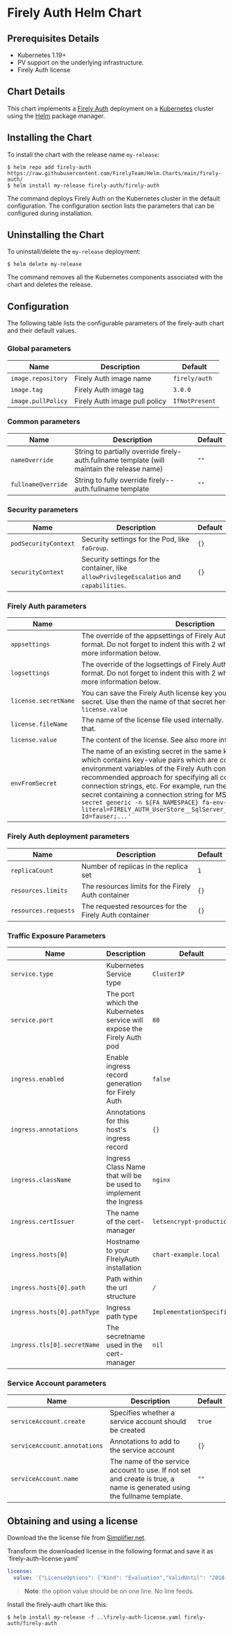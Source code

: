 # Firely Auth Helm Chart

## Prerequisites Details

* Kubernetes 1.19+
* PV support on the underlying infrastructure.
* Firely Auth license

## Chart Details

This chart implements a [Firely Auth](https://fire.ly/products/firely-auth/) deployment on a [Kubernetes](https://kubernetes.io) cluster using the [Helm](https://helm.sh/) package manager.

## Installing the Chart

To install the chart with the release name `my-release`:

``` console
$ helm repo add firely-auth https://raw.githubusercontent.com/FirelyTeam/Helm.Charts/main/firely-auth/
$ helm install my-release firely-auth/firely-auth
```
The command deploys Firely Auth on the Kubernetes cluster in the default configuration. The configuration section lists the parameters that can be configured during installation.

## Uninstalling the Chart
To uninstall/delete the `my-release` deployment:

``` console 
$ helm delete my-release
```

The command removes all the Kubernetes components associated with the chart and deletes the release.

## Configuration

The following table lists the configurable parameters of the firely-auth chart and their default values.

### Global parameters

 Name                                                      | Description                                                               | Default                                             |
| -------------------------------------------------------- | ------------------------------------------------------------------------- | --------------------------------------------------- |
| `image.repository`                                       | Firely Auth image name                                                  | `firely/auth`                                   |
| `image.tag`                                              | Firely Auth image tag                                                   | `3.0.0`                                             |
| `image.pullPolicy`                                       | Firely Auth image pull policy                                           |`IfNotPresent`                                       |

### Common parameters
 Name                                                      | Description                                                               | Default                                             |
| -------------------------------------------------------- | ------------------------------------------------------------------------- | --------------------------------------------------- |
| `nameOverride`                                           | String to partially override firely-auth.fullname template (will maintain the release name) | `""`
| `fullnameOverride`                                       | String to fully override firely--auth.fullname template | `""` |

### Security parameters

 Name                                                      | Description                                                               | Default                                             |
| -------------------------------------------------------- | ------------------------------------------------------------------------- | --------------------------------------------------- |
| `podSecurityContext`                                      | Security settings for the Pod, like `faGroup`.                           | `{}`                                   |
| `securityContext`                                         | Security settings for the container, like `allowPrivilegeEscalation` and `capabilities`.                                                   | `{}`                                             |

### Firely Auth parameters
 Name                                                      | Description                                                               | Default                                             |
| -------------------------------------------------------- | ------------------------------------------------------------------------- | --------------------------------------------------- |
| `appsettings`                                           | The override of the appsettings of Firely Auth. This must be a Json format. Do not forget to indent this with 2 white spaces. See also more information below.  | `{ }` |
| `logsettings`                                            | The override of the logsettings of Firely Auth. This must be a Json format.  Do not forget to indent this with 2 white spaces. See also more information below.| `{ }` |
| `license.secretName`                                     | You can  save the Firely Auth license key yourself as a Kubernetes secret. Use then the name of that secret here. This setting overrides `license.value`| `nil` |
| `license.fileName`                                       | The name of the license file used internally. No reason to change that. | `firely-auth-license.json` |
| `license.value`                                          | The content of the license. See also more information below. | `nil` |
| `envFromSecret`                                          | The name of an existing secret in the same kubernetes namespace which contains key-value pairs which are converted into environment variables of the Firely Auth container. This is the recommended approach for specifying all confidential settings, like connection strings, etc. For example, run the following to create a secret containing a connection string for MSSQL: `kubectl create secret generic -n ${FA_NAMESPACE} fa-env-secret  --from-literal=FIRELY_AUTH_UserStore__SqlServer__ConnectionString='User Id=fauser;...'`| `nil` |


### Firely Auth deployment parameters 
 Name                                                      | Description                                                               | Default                                             |
| -------------------------------------------------------- | ------------------------------------------------------------------------- | --------------------------------------------------- |
| `replicaCount`                                           | Number of replicas in the replica set                                     | `1`                                                 |
| `resources.limits`                                       | The resources limits for the Firely Auth container | `{}`|
| `resources.requests`                                     | The requested resources for the Firely Auth container | `{}` |



### Traffic Exposure Parameters
 Name                                                      | Description                                                               | Default                                             |
| -------------------------------------------------------- | ------------------------------------------------------------------------- | --------------------------------------------------- |
| `service.type`                                           | Kubernetes Service type                                                   | `ClusterIP` |
| `service.port`                                           | The port which the Kubernetes service will expose the Firely Auth pod     | `80` |
| `ingress.enabled`                                        | Enable ingress record generation for Firely Auth                          | `false` |
| `ingress.annotations`                                    | Annotations for this host's ingress record                                | `{}` |
| `ingress.className`                                      | Ingress Class Name that will be be used to implement the Ingress          | `nginx` |
| `ingress.certIssuer`                                     | The name of the cert-manager                                              | `letsencrypt-production` |
| `ingress.hosts[0]`                                       | Hostname to your FIrelyAuth installation                                  | `chart-example.local` |
| `ingress.hosts[0].path`                                  | Path within the url structure                                             | `/` |
| `ingress.hosts[0].pathType`                              | Ingress path type                                                         | `ImplementationSpecific` |
| `ingress.tls[0].secretName`                              | The secretname used in the cert-manager                                   | `nil` |

### Service Account parameters
 Name                                                      | Description                                                               | Default                                             |
| -------------------------------------------------------- | ------------------------------------------------------------------------- | --------------------------------------------------- |
| `serviceAccount.create`                                  | Specifies whether a service account should be created                     | `true` |
| `serviceAccount.annotations`                             | Annotations to add to the service account                                 | `{}` |
| `serviceAccount.name`                                    | The name of the service account to use. If not set and create is true, a name is generated using the fullname template.                    | `""` |



## Obtaining and using a license

Download the the license file from [Simplifier.net](https://simplifier.net/firely-auth).

Transform the downloaded license in the following format and save it as `firely-auth-license.yaml' 

```yaml
license:
  value: '{"LicenseOptions": {"Kind": "Evaluation","ValidUntil": "2018-11-13","Licensee": "examplefire.ly"}, "Signature": "+hLwZrrTL4tcW+l0r5yDHYSASM6EWiaVcRBN1..etc"}'
```
> **Note**: the option value should be on one line. No line feeds.

Install the firely-auth chart like this:
```console
$ helm install my-release -f ..\firely-auth-license.yaml firely-auth/firely-auth
```